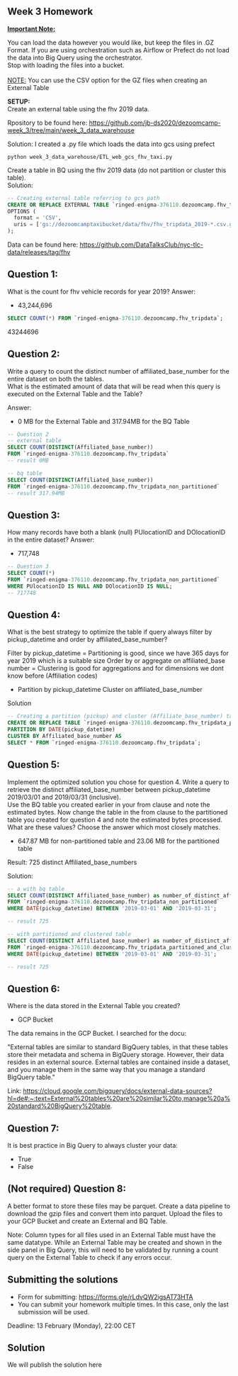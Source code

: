 ## Week 3 Homework
<b><u>Important Note:</b></u> <p>You can load the data however you would like, but keep the files in .GZ Format. 
If you are using orchestration such as Airflow or Prefect do not load the data into Big Query using the orchestrator.</br> 
Stop with loading the files into a bucket. </br></br>
<u>NOTE:</u> You can use the CSV option for the GZ files when creating an External Table</br>

<b>SETUP:</b></br>
Create an external table using the fhv 2019 data. </br>

Rpository to be found here: https://github.com/jb-ds2020/dezoomcamp-week_3/tree/main/week_3_data_warehouse

Solution:
I created a .py file which loads the data into gcs using prefect

`python week_3_data_warehouse/ETL_web_gcs_fhv_taxi.py`

Create a table in BQ using the fhv 2019 data (do not partition or cluster this table). </br>
Solution:

```sql
-- Creating external table referring to gcs path
CREATE OR REPLACE EXTERNAL TABLE `ringed-enigma-376110.dezoomcamp.fhv_tripdata`
OPTIONS (
  format = 'CSV',
  uris = ['gs://dezoomcamptaxibucket/data/fhv/fhv_tripdata_2019-*.csv.gz']
);

```

Data can be found here: https://github.com/DataTalksClub/nyc-tlc-data/releases/tag/fhv </p>

## Question 1:
What is the count for fhv vehicle records for year 2019?
Answer:
- 43,244,696

```sql
SELECT COUNT(*) FROM `ringed-enigma-376110.dezoomcamp.fhv_tripdata`;
```

43244696

## Question 2:
Write a query to count the distinct number of affiliated_base_number for the entire dataset on both the tables.</br> 
What is the estimated amount of data that will be read when this query is executed on the External Table and the Table?

Answer:
- 0 MB for the External Table and 317.94MB for the BQ Table 

```sql
-- Question 2
-- external table
SELECT COUNT(DISTINCT(Affiliated_base_number))
FROM `ringed-enigma-376110.dezoomcamp.fhv_tripdata`
-- result 0MB

-- bq table
SELECT COUNT(DISTINCT(Affiliated_base_number))
FROM `ringed-enigma-376110.dezoomcamp.fhv_tripdata_non_partitioned`
-- result 317.94MB
```

## Question 3:
How many records have both a blank (null) PUlocationID and DOlocationID in the entire dataset?
Answer:
- 717,748

```sql
-- Question 3
SELECT COUNT(*)
FROM `ringed-enigma-376110.dezoomcamp.fhv_tripdata_non_partitioned`
WHERE PUlocationID IS NULL AND DOlocationID IS NULL;
-- 717748
```

## Question 4:
What is the best strategy to optimize the table if query always filter by pickup_datetime and order by affiliated_base_number?

Filter by pickup_datetime = Partitioning is good, since we have 365 days for year 2019 which is a suitable size
Order by or aggregate on affiliated_base number = Clustering is good for aggregations and for dimensions we dont know before (Affiliation codes)

- Partition by pickup_datetime Cluster on affiliated_base_number

Solution
```sql
-- Creating a partition (pickup) and cluster (Affiliate_base_number) table
CREATE OR REPLACE TABLE `ringed-enigma-376110.dezoomcamp.fhv_tripdata_partitioned_and_clustered`
PARTITION BY DATE(pickup_datetime)
CLUSTER BY Affiliated_base_number AS
SELECT * FROM `ringed-enigma-376110.dezoomcamp.fhv_tripdata`;
```

## Question 5:
Implement the optimized solution you chose for question 4. Write a query to retrieve the distinct affiliated_base_number between pickup_datetime 2019/03/01 and 2019/03/31 (inclusive).</br> 
Use the BQ table you created earlier in your from clause and note the estimated bytes. Now change the table in the from clause to the partitioned table you created for question 4 and note the estimated bytes processed. What are these values? Choose the answer which most closely matches.

- 647.87 MB for non-partitioned table and 23.06 MB for the partitioned table

Result: 725 distinct Affiliated_base_numbers

Solution:
```sql
-- a with bq table
SELECT COUNT(DISTINCT Affiliated_base_number) as number_of_distinct_affiliates
FROM `ringed-enigma-376110.dezoomcamp.fhv_tripdata_non_partitioned`
WHERE DATE(pickup_datetime) BETWEEN '2019-03-01' AND '2019-03-31';

-- result 725

-- with partitioned and clustered table
SELECT COUNT(DISTINCT Affiliated_base_number) as number_of_distinct_affiliates
FROM `ringed-enigma-376110.dezoomcamp.fhv_tripdata_partitioned_and_clustered`
WHERE DATE(pickup_datetime) BETWEEN '2019-03-01' AND '2019-03-31';

-- result 725
```

## Question 6: 
Where is the data stored in the External Table you created?

- GCP Bucket

The data remains in the GCP Bucket. I searched for the docu:

"External tables are similar to standard BigQuery tables, in that these tables store their metadata and schema in BigQuery storage. However, their data resides in an external source. External tables are contained inside a dataset, and you manage them in the same way that you manage a standard BigQuery table."

Link: https://cloud.google.com/bigquery/docs/external-data-sources?hl=de#:~:text=External%20tables%20are%20similar%20to,manage%20a%20standard%20BigQuery%20table.


## Question 7:
It is best practice in Big Query to always cluster your data:
- True
- False


## (Not required) Question 8:
A better format to store these files may be parquet. Create a data pipeline to download the gzip files and convert them into parquet. Upload the files to your GCP Bucket and create an External and BQ Table. 


Note: Column types for all files used in an External Table must have the same datatype. While an External Table may be created and shown in the side panel in Big Query, this will need to be validated by running a count query on the External Table to check if any errors occur. 
 
## Submitting the solutions

* Form for submitting: https://forms.gle/rLdvQW2igsAT73HTA
* You can submit your homework multiple times. In this case, only the last submission will be used. 

Deadline: 13 February (Monday), 22:00 CET


## Solution

We will publish the solution here
